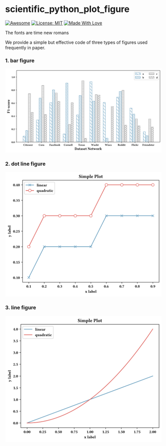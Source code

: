 # scientific_python_plot_figure

[![Awesome](https://awesome.re/badge.svg)](https://github.com/guaiyoui/graph-analytics-starter-pack) 
[![License: MIT](https://img.shields.io/badge/License-MIT-green.svg)](https://opensource.org/licenses/MIT)
[![Made With Love](https://img.shields.io/badge/Made%20With-Love-red.svg)](https://github.com/chetanraj/awesome-github-badges)


The fonts are time new romans

We provide a simple but effective code of three types of figures used frequently in paper.

### 1. bar figure
![avatar](./bar.png)


### 2. dot line figure
![avatar](./dot_line.png)


### 3. line figure
![avatar](./line.png)





